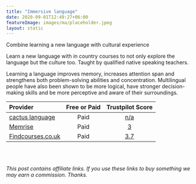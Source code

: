 ```yaml
---
title: "Immersive language"
date: 2020-09-01T12:49:27+06:00
featureImage: images/ma/placeholder.jpeg
layout: static
---
```


Combine learning a new language with cultural experience

Learn a new language with in country courses to not only explore the language but the culture too. Taught by qualified native speaking teachers.

Learning a language improves memory, increases attention span and strengthens both problem-solving abilities and concentration. Multilingual people have also been shown to be more logical, have stronger decision-making skills and be more perceptive and aware of their surroundings.

| Provider      | Free or Paid  |  Trustpilot Score  |
| :-----------          | :--------------:      |  :--------------:         |
| [cactus language](https://www.cactuslanguage.com/adults/courses/50-plus/) | Paid | [n/a](n/a) | 
| [Memrise](https://www.memrise.com/) | Paid | [3](https://www.trustpilot.com/review/www.memrise.com) | 
| [Findcourses.co.uk](https://www.findcourses.co.uk/search/language-training-courses) | Paid | [3.7](https://www.trustpilot.com/review/www.findcourses.co.uk) | 
  

<br/><br/>

*This post contains affiliate links. If you use these links to buy something we may
earn a commission. Thanks.*






